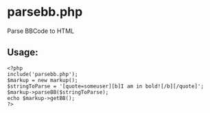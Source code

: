 # parsebb.php
Parse BBCode to HTML
## Usage:
```
<?php
include('parsebb.php');
$markup = new markup();
$stringToParse = '[quote=someuser][b]I am in bold![/b][/quote]';
$markup->parseBB($stringToParse);
echo $markup->getBB();
?>
```
